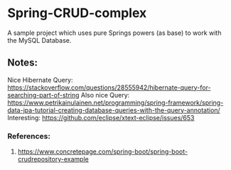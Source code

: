 # Spring-CRUD-complex
A sample project which uses pure Springs powers (as base) to work with the MySQL Database.

## Notes:
Nice Hibernate Query: https://stackoverflow.com/questions/28555942/hibernate-query-for-searching-part-of-string
Also nice Query: https://www.petrikainulainen.net/programming/spring-framework/spring-data-jpa-tutorial-creating-database-queries-with-the-query-annotation/
Interesting: https://github.com/eclipse/xtext-eclipse/issues/653



### References:
1) https://www.concretepage.com/spring-boot/spring-boot-crudrepository-example
